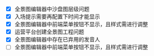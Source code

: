 - [x] 全景图编辑器中沙盘图层级问题
- [x] 入场提示需要再配置下时间才能显示
- [x] 全景图编辑器中前端菜单按钮不显示，且样式需进行调整
- [x] 运营平台创建全景图工程问题
- [x] 全景图编辑器中存在已弃用的发音人
- [ ] 全景图编辑器中前端菜单按钮不显示，且样式需进行调整